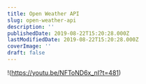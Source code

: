 ```yaml
---
title: Open Weather API
slug: open-weather-api
description: ''
publishedDate: 2019-08-22T15:20:28.000Z
lastModifiedDate: 2019-08-22T15:20:28.000Z
coverImage: ''
draft: false
---
```


!(https://youtu.be/NFToND6x_nI?t=481)
